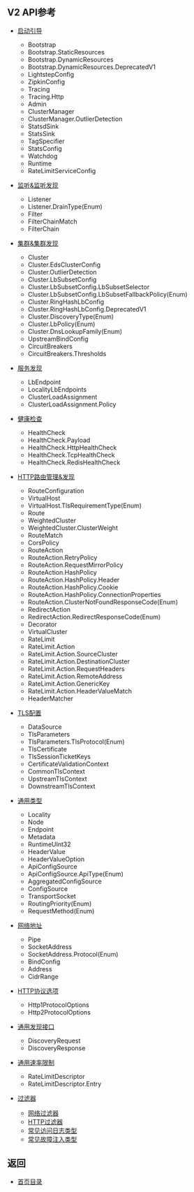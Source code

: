 ## V2 API参考

- [启动引导](v2APIreference/Bootstrap.md)
	- Bootstrap 
	- Bootstrap.StaticResources 
	- Bootstrap.DynamicResources 
	- Bootstrap.DynamicResources.DeprecatedV1
	- LightstepConfig 
	- ZipkinConfig 
	- Tracing 
	- Tracing.Http 
	- Admin 
	- ClusterManager 
	- ClusterManager.OutlierDetection 
	- StatsdSink 
	- StatsSink 
	- TagSpecifier 
	- StatsConfig 
	- Watchdog 
	- Runtime 
	- RateLimitServiceConfig 

- [监听&监听发现](v2APIreference/ListenersandLDS.md)
	- Listener 
	- Listener.DrainType(Enum)
	- Filter 
	- FilterChainMatch 
	- FilterChain 

- [集群&集群发现](v2APIreference/ClustersandCDS.md)
	- Cluster 
	- Cluster.EdsClusterConfig 
	- Cluster.OutlierDetection 
	- Cluster.LbSubsetConfig 
	- Cluster.LbSubsetConfig.LbSubsetSelector 
	- Cluster.LbSubsetConfig.LbSubsetFallbackPolicy(Enum)
	- Cluster.RingHashLbConfig 
	- Cluster.RingHashLbConfig.DeprecatedV1 
	- Cluster.DiscoveryType(Enum)
	- Cluster.LbPolicy(Enum)
	- Cluster.DnsLookupFamily(Enum)
	- UpstreamBindConfig 
	- CircuitBreakers 
	- CircuitBreakers.Thresholds 

- [服务发现](v2APIreference/EndpointsandEDS.md)
	- LbEndpoint 
	- LocalityLbEndpoints 
	- ClusterLoadAssignment 
	- ClusterLoadAssignment.Policy

- [健康检查](v2APIreference/Healthcheck.md)
	- HealthCheck 
	- HealthCheck.Payload 
	- HealthCheck.HttpHealthCheck 
	- HealthCheck.TcpHealthCheck 
	- HealthCheck.RedisHealthCheck

- [HTTP路由管理&发现](v2APIreference/HTTProutemanagementandRDS.md)
	- RouteConfiguration 
	- VirtualHost 
	- VirtualHost.TlsRequirementType(Enum)
	- Route 
	- WeightedCluster 
	- WeightedCluster.ClusterWeight 
	- RouteMatch 
	- CorsPolicy 
	- RouteAction 
	- RouteAction.RetryPolicy 
	- RouteAction.RequestMirrorPolicy 
	- RouteAction.HashPolicy 
	- RouteAction.HashPolicy.Header 
	- RouteAction.HashPolicy.Cookie 
	- RouteAction.HashPolicy.ConnectionProperties 
	- RouteAction.ClusterNotFoundResponseCode(Enum)
	- RedirectAction 
	- RedirectAction.RedirectResponseCode(Enum)
	- Decorator 
	- VirtualCluster 
	- RateLimit 
	- RateLimit.Action 
	- RateLimit.Action.SourceCluster 
	- RateLimit.Action.DestinationCluster 
	- RateLimit.Action.RequestHeaders 
	- RateLimit.Action.RemoteAddress 
	- RateLimit.Action.GenericKey 
	- RateLimit.Action.HeaderValueMatch 
	- HeaderMatcher 

- [TLS配置](v2APIreference/CommonTLSconfiguration.md)
	 - DataSource
	 - TlsParameters
	 - TlsParameters.TlsProtocol(Enum)
	 - TlsCertificate
	 - TlsSessionTicketKeys
	 - CertificateValidationContext
	 - CommonTlsContext
	 - UpstreamTlsContext
	 - DownstreamTlsContext

- [通用类型](v2APIreference/Commontypes.md)
	 - Locality
	 - Node
	 - Endpoint
	 - Metadata
	 - RuntimeUInt32
	 - HeaderValue
	 - HeaderValueOption
	 - ApiConfigSource
	 - ApiConfigSource.ApiType(Enum)
	 - AggregatedConfigSource
	 - ConfigSource
	 - TransportSocket
	 - RoutingPriority(Enum)
	 - RequestMethod(Enum)

- [网络地址](v2APIreference/Networkaddresses.md)
	 - Pipe
	 - SocketAddress
	 - SocketAddress.Protocol(Enum)
	 - BindConfig
	 - Address
	 - CidrRange

- [HTTP协议选项](v2APIreference/Protocoloptions.md)
	 - Http1ProtocolOptions
	 - Http2ProtocolOptions

- [通用发现接口](v2APIreference/CommondiscoveryAPIcomponents.md)
	 - DiscoveryRequest
	 - DiscoveryResponse

- [通用速率限制](v2APIreference/Commonratelimitcomponents.md)
	 - RateLimitDescriptor
	 - RateLimitDescriptor.Entry

- [过滤器](v2APIreference/Filters.md)
	- [网络过滤器](v2APIreference/Filters/Networkfilters.md)
	- [HTTP过滤器](v2APIreference/Filters/HTTPfilters.md)
	- [常见访问日志类型](v2APIreference/Filters/Commonaccesslogtypes.md)
	- [常见故障注入类型](v2APIreference/Filters/Commonfaultinjectiontypes.md)

## 返回
- [首页目录](README.md)
